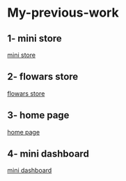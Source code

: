 # My-previous-work

## 1- mini store

[mini store](https://ahmedspurs1.netlify.app/#!/app/home)

## 2- flowars store

[flowars store](https://ahmedspurs3.netlify.app/#!/)

## 3- home page

[home page](https://ahmedspurs.netlify.app/)

## 4- mini dashboard

[mini dashboard](https://ahmedspurs2.netlify.app/)
